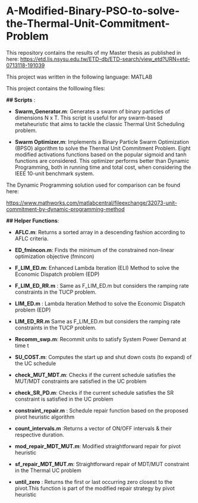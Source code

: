 # A-Modified-Binary-PSO-to-solve-the-Thermal-Unit-Commitment-Problem

This repository contains the results of my Master thesis as published in here:
https://etd.lis.nsysu.edu.tw/ETD-db/ETD-search/view_etd?URN=etd-0713118-191039

This project was written in the following language: MATLAB 

This project contains the folllowing files:

__## Scripts__ : 
- __Swarm_Generator.m__: Generates a swarm of binary particles of dimensions N x T. This script is useful for any swarm-based metaheuristic that aims to tackle the classic Thermal Unit Scheduling problem.

- __Swarm Optimizer.m__: Implements a Binary Particle Swarm Optimization (BPSO) algorithm to solve the Thermal Unit Commitment Problem. Eight modified activations functions based on the popular sigmoid and tanh functions are considered. This optimizer performs better than Dynamic Programming, both in running time and total cost, when considering the IEEE 10-unit benchmark system. 

The Dynamic Programming solution used for comparison can be found here: 

https://www.mathworks.com/matlabcentral/fileexchange/32073-unit-commitment-by-dynamic-programming-method


__## Helper Functions__:
- __AFLC.m__: Returns a sorted array in a descending fashion according to AFLC criteria.

- __ED_fmincon.m__: Finds the minimum of the constrained non-linear optimization objective (fmincon)

- __F_LIM_ED.m__: Enhanced Lambda Iteration (ELI) Method to solve the Economic Dispatch problem (EDP)

- __F_LIM_ED_RR.m__ : Same as F_LIM_ED.m but considers the ramping rate constraints in the TUCP problem. 

- __LIM_ED.m__ : Lambda Iteration Method to solve the Economic Dispatch problem (EDP)

- __LIM_ED_RR.m__ Same as F_LIM_ED.m but considers the ramping rate constraints in the TUCP problem. 

- __Recomm_swp.m__: Recommit units to satisfy System Power Demand at time t

- __SU_COST.m__: Computes the start up and shut down costs (to expand) of the UC schedule 

- __check_MUT_MDT.m__: Checks if the current schedule satisfies the MUT/MDT constraints are satisfied in the UC problem 

- __check_SR_PD.m__: Checks if the current schedule satisfies the SR constraint is satisfied in the UC problem 

- __constraint_repair.m__ : Schedule repair function based on the proposed pivot heuristic algorithm 

- __count_intervals.m__ :Returns a vector of ON/OFF intervals & their respective duration. 

- __mod_repair_MDT_MUT.m__: Modified straightforward repair for pivot heuristic

- __sf_repair_MDT_MUT.m__: Straightforward repair of MDT/MUT constraint in the Thermal UC problem 

- __until_zero__ : Returns the first or last occurring zero closest to the pivot.This function is part of the modified repair strategy by pivot heuristic



